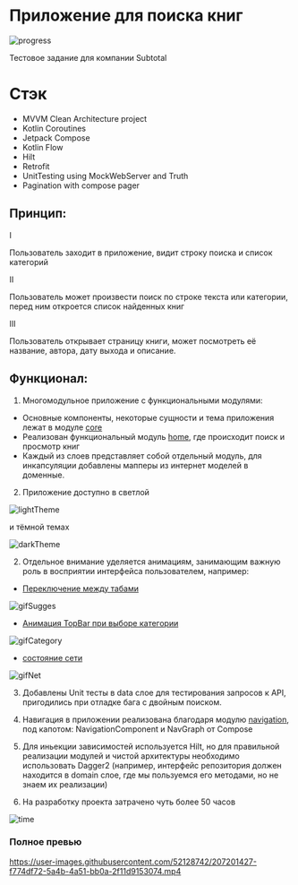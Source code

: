 <h1 align="left">Приложение для поиска книг</h1>

![progress](https://img.shields.io/badge/Progress-In%20work-yellow)

Тестовое задание для компании Subtotal


<h1 align="left">Стэк </h1>

- MVVM Clean Architecture project
- Kotlin Coroutines
- Jetpack Compose
- Kotlin Flow
- Hilt
- Retrofit
- UnitTesting using MockWebServer and Truth
- Pagination with compose pager

<h2 align="left">Принцип: </h2>

I

Пользователь заходит в приложение, видит строку поиска и список категорий


II

Пользователь может произвести поиск по строке текста или категории, перед ним откроется список найденных книг

III

Пользователь открывает страницу книги, может посмотреть её название, автора, дату выхода и описание.



<h2 align="left">Функционал: </h2>

1) Многомодульное приложение с функциональными модулями:
- Основные компоненты, некоторые сущности и тема приложения лежат в модуле [core](https://github.com/KirsonBrz/GoogleBooks/tree/master/core) 
- Реализован функциональный модуль [home](https://github.com/KirsonBrz/EcommerceConcept/tree/master/main), где происходит поиск и просмотр книг
- Каждый из слоев представляет собой отдельный модуль, для инкапсуляции добавлены мапперы из интернет моделей в доменные.

2) Приложение доступно в светлой


![lightTheme](https://user-images.githubusercontent.com/52128742/207201553-46c5eca7-474b-4dd0-b493-e226a855c9f5.jpg)


и тёмной темах

![darkTheme](https://user-images.githubusercontent.com/52128742/207201576-62639dce-bc21-46c3-a43d-ae453af37a49.jpg)


2) Отдельное внимание уделяется анимациям, занимающим важную роль в восприятии интерфейса пользователем, например:
- [Переключение между табами](https://github.com/KirsonBrz/GoogleBooks/blob/master/home/ui/src/main/java/com/kirson/googlebooks/components/SuggestionScreen.kt)

![gifSugges](https://media.giphy.com/media/hEB42GjDDvBXJmYusd/giphy.gif)

- [Анимация TopBar при выборе категории](https://github.com/KirsonBrz/GoogleBooks/blob/master/home/ui/src/main/java/com/kirson/googlebooks/components/ScrollableAppBar.kt)

![gifCategory](https://media.giphy.com/media/vcyDESVNrRcqfq4iNZ/giphy.gif)

- [состояние сети](https://github.com/KirsonBrz/GoogleBooks/blob/master/core/ui/uikit/src/main/java/com/kirson/googlebooks/components/ConnectivityStatus.kt)

![gifNet](https://media.giphy.com/media/cnE8fgwdMqAbHg10bL/giphy.gif)

3) Добавлены Unit тесты в data слое для тестирования запросов к API, пригодились при отладке бага с двойным поиском.

4) Навигация в приложении реализована благодаря модулю [navigation](https://github.com/KirsonBrz/EcommerceConcept/tree/master/navigation), под капотом: NavigationComponent и NavGraph от Compose

5) Для иньекции зависимостей используется Hilt, но для правильной реализации модулей и чистой архитектуры необходимо использовать Dagger2 (например, интерфейс репозитория должен находится в domain слое, где мы пользуемся его методами, но не знаем их реализации)

6) На разработку проекта затрачено чуть более 50 часов

![time](https://user-images.githubusercontent.com/52128742/207202588-316f7c34-407e-4378-ade2-ab15f0e3e74f.png)


<h3 align="left">Полное превью</h3>




https://user-images.githubusercontent.com/52128742/207201427-f774df72-5a4b-4a51-bb0a-2f11d9153074.mp4


